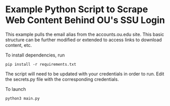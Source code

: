 # Example Python Script to Scrape Web Content Behind OU's SSU Login

This example pulls the email alias from the accounts.ou.edu site. This basic structure can be
further modified or extended to access links to download content, etc.

To install dependencies, run

`pip install -r requirements.txt`

The script will need to be updated with your credentials in order to run.
Edit the secrets.py file with the corresponding credentials.

To launch

`python3 main.py`